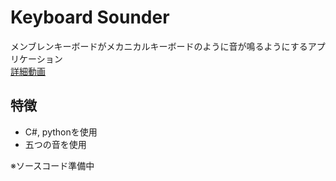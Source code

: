 # Keyboard Sounder
メンブレンキーボードがメカニカルキーボードのように音が鳴るようにするアプリケーション<br>
[詳細動画](https://www.instagram.com/p/ChgevwRBA_s/)

## 特徴
 - C#, pythonを使用
 - 五つの音を使用

※ソースコード準備中
